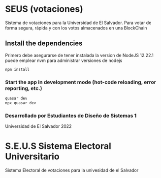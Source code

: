 # SEUS (votaciones)

Sistema de votaciones para la Universidad de El Salvador.
Para votar de forma segura, rápida y con los votos almacenados en una BlockChain

## Install the dependencies

Primero debe asegurarse de tener instalada la version de NodeJS 12.22.1 puede emplear nvm para administrar versiones de nodejs

```bash
npm install
```

### Start the app in development mode (hot-code reloading, error reporting, etc.)

```bash
quasar dev
npx quasar dev
```

### Desarrollado por Estudiantes de Diseño de Sistemas 1

Universidad de El Salvador 2022

# S.E.U.S Sistema Electoral Universitario

Sistema Electoral de votaciones para la univesidad de el Salvador

